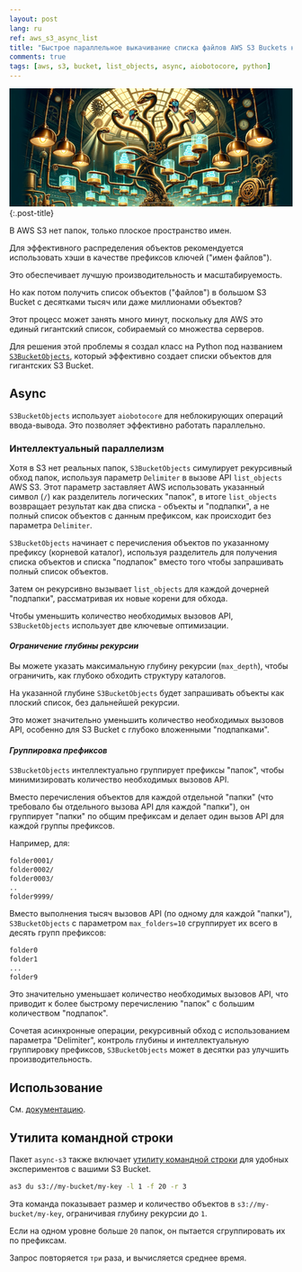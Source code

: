 ```yaml
---
layout: post
lang: ru
ref: aws_s3_async_list
title: "Быстрое параллельное выкачивание списка файлов AWS S3 Buckets на Python"
comments: true
tags: [aws, s3, bucket, list_objects, async, aiobotocore, python]
---
```


![](/images/s3-list-objects-async.png){:.post-title}

В AWS S3 нет папок, только плоское пространство имен. 

Для эффективного распределения объектов рекомендуется использовать хэши в качестве префиксов 
ключей ("имен файлов"). 

Это обеспечивает лучшую производительность и масштабируемость.

Но как потом получить список объектов ("файлов") в большом 
S3 Bucket с десятками тысяч или даже миллионами объектов? 

Этот процесс может занять много минут, поскольку для AWS это единый гигантский список,
собираемый со множества серверов.

Для решения этой проблемы я создал класс на Python под названием 
[`S3BucketObjects`](https://andgineer.github.io/async-s3/ru/), 
который эффективно создает списки объектов для гигантских S3 Bucket.

## Async

`S3BucketObjects` использует `aiobotocore` для неблокирующих операций ввода-вывода. 
Это позволяет эффективно работать параллельно.

### Интеллектуальный параллелизм

Хотя в S3 нет реальных папок, `S3BucketObjects` симулирует рекурсивный обход папок, 
используя параметр `Delimiter` в вызове API `list_objects` AWS S3. 
Этот параметр заставляет AWS использовать указанный символ (`/`) как разделитель логических "папок", 
в итоге `list_objects` возвращает результат как два списка - объекты и "подпапки", а не полный 
список объектов с данным префиксом, как происходит без параметра `Delimiter`.

`S3BucketObjects` начинает с перечисления объектов по указанному префиксу (корневой каталог), 
используя разделитель для получения списка объектов и списка "подпапок" вместо того
чтобы запрашивать полный список объектов. 

Затем он рекурсивно вызывает `list_objects` для каждой дочерней "подпапки", рассматривая 
их новые корени для обхода.

Чтобы уменьшить количество необходимых вызовов API, `S3BucketObjects` использует две ключевые 
оптимизации.

#### *Ограничение глубины рекурсии* 

Вы можете указать максимальную глубину рекурсии (`max_depth`), чтобы ограничить, как глубоко 
обходить структуру каталогов. 

На указанной глубине `S3BucketObjects` будет запрашивать объекты как плоский список,
без дальнейшей рекурсии.

Это может значительно уменьшить количество необходимых вызовов API, особенно для S3 Bucket с 
глубоко вложенными "подпапками".

#### *Группировка префиксов*

`S3BucketObjects` интеллектуально группирует префиксы "папок", чтобы минимизировать количество 
необходимых вызовов API. 

Вместо перечисления объектов для каждой отдельной "папки" (что требовало бы отдельного вызова 
API для каждой "папки"), он группирует "папки" по общим префиксам и делает один 
вызов API для каждой группы префиксов.

Например, для:

```
folder0001/
folder0002/
folder0003/
..
folder9999/
```

Вместо выполнения тысяч вызовов API (по одному для каждой "папки"), `S3BucketObjects` 
с параметром `max_folders=10` сгруппирует их всего в десять групп префиксов:

```
folder0
folder1
...
folder9
```

Это значительно уменьшает количество необходимых вызовов API, что приводит к более быстрому 
перечислению "папок" с большим количеством "подпапок".

Сочетая асинхронные операции, рекурсивный обход с использованием параметра "Delimiter", 
контроль глубины и интеллектуальную группировку префиксов, `S3BucketObjects` может в десятки раз 
улучшить производительность.

## Использование

См. [документацию](https://andgineer.github.io/async-s3/ru/).

## Утилита командной строки

Пакет `async-s3` также включает [утилиту командной строки](https://andgineer.github.io/async-s3/ru/as3/) 
для удобных экспериментов с вашими S3 Bucket.

```bash
as3 du s3://my-bucket/my-key -l 1 -f 20 -r 3
```

Эта команда показывает размер и количество объектов в `s3://my-bucket/my-key`, ограничивая 
глубину рекурсии до `1`. 

Если на одном уровне больше `20` папок, он пытается сгруппировать их по префиксам. 

Запрос повторяется `три` раза, и вычисляется среднее время. 

